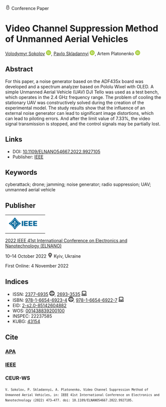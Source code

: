 <img src="/icons/lock.svg" width="16" height="16"> Conference Paper

# Video Channel Suppression Method of Unmanned Aerial Vehicles

<a href="https://volodymyr-sokolov.github.io/">Volodymyr Sokolov</a> <a href="https://orcid.org/0000-0002-9349-7946" target="_blank"><img src="/icons/orcid.svg" width="16" height="16"></a>,
<a href="/">Pavlo Skladannyi</a> <a href="https://orcid.org/0000-0002-7775-6039" target="_blank"><img src="/icons/orcid.svg" width="16" height="16"></a>,
Artem Platonenko <a href="https://orcid.org/0000-0002-2962-5667" target="_blank"><img src="/icons/orcid.svg" width="16" height="16"></a>

## Abstract

For this paper, a noise generator based on the ADF435x board was developed and a spectrum analyzer based on Pololu Wixel with OLED. A simple Unmanned Aerial Vehicle (UAV) DJI Tello was used as a test bench, which operates in the 2.4 GHz frequency range. The problem of cooling the stationary UAV was constructively solved during the creation of the experimental model. The study results show that the influence of an external noise generator can lead to significant image distortions, which can lead to piloting errors. And after the limit value of 7.33%, the video signal transmission is stopped, and the control signals may be partially lost.

## Links

* DOI: [10.1109/ELNANO54667.2022.9927105](https://doi.org/10.1109/ELNANO54667.2022.9927105) 
* Publisher: [IEEE](https://ieeexplore.ieee.org/document/9927105)

## Keywords

cyberattack; drone; jamming; noise generator; radio suppression; UAV; unmanned aerial vehicle

## Publisher

<table>
<tr>
<td>
<img src="/icons/ieee.svg" height="50">
</td>
<td style="text-align: left;">
<span class="__dimensions_badge_embed__" data-doi="10.1109/ELNANO54667.2022.9927105" data-hide-zero-citations="true"></span><script async src="https://badge.dimensions.ai/badge.js" charset="utf-8"></script>
</td>
</tr>
</table>

[2022 IEEE 41st International Conference on Electronics and Nanotechnology (ELNANO)](https://ieeexplore.ieee.org/xpl/conhome/9926968/proceeding)

10–14 October 2022 <img src="/icons/location-pin.svg" width="16" height="16"> Kyiv, Ukraine

First Online: 4 November 2022

## Indices

* ISSN: [2377-6935](https://portal.issn.org/resource/ISSN/2377-6935) <img src="/icons/print.svg" width="16" height="16">, [2693-3535](https://portal.issn.org/resource/ISSN/2693-3535) <img src="/icons/online.svg" width="16" height="16">
* ISBN: [978-1-6654-6923-4](https://isbnsearch.org/isbn/978-1-6654-6923-4) <img src="/icons/print.svg" width="16" height="16">, [978-1-6654-6922-7](https://isbnsearch.org/isbn/978-1-6654-6922-7) <img src="/icons/online.svg" width="16" height="16">
* EID: [2-s2.0-85142604882](http://www.scopus.com/record/display.url?origin=inward&eid=2-s2.0-85142604882)
* WOS: [001438839200100](https://www.webofscience.com/wos/woscc/full-record/WOS:001438839200100)
* INSPEC: 22237585
* KUBG: [43154](http://elibrary.kubg.edu.ua/id/eprint/43154/)

## Cite

### [APA](https://citation.crosscite.org/format?doi=10.1109/ELNANO54667.2022.9927105&style=apa&lang=en-US)

### [IEEE](https://citation.crosscite.org/format?doi=10.1109/ELNANO54667.2022.9927105&style=ieee&lang=en-US)

### CEUR-WS

<small>`V. Sokolov, P. Skladannyi, A. Platonenko, Video Channel Suppression Method of Unmanned Aerial Vehicles, in: IEEE 41st International Conference on Electronics and Nanotechnology (2022) 473–477. doi: 10.1109/ELNANO54667.2022.9927105.`</small>

